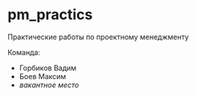 # pm_practics
Практические работы по проектному менеджменту 

Команда:
- Горбиков Вадим
- Боев Максим
- *вакантное место*